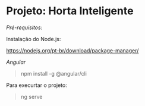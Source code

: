 # Projeto: Horta Inteligente

*Pré-requisitos:*

Instalação do Node.js:

https://nodejs.org/pt-br/download/package-manager/

*Angular*

>npm install -g @angular/cli


Para execurtar o projeto:

>ng serve